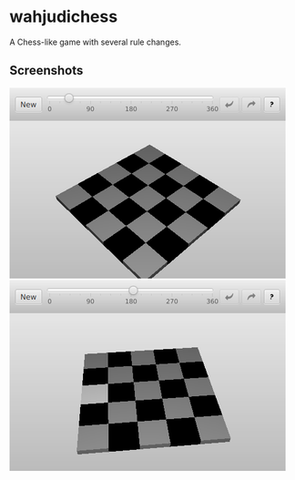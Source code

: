 # wahjudichess
A Chess-like game with several rule changes.

## Screenshots
![This is a picture at one angle.](screen1.png)
![This is a picture at another angle.](screen2.png)
